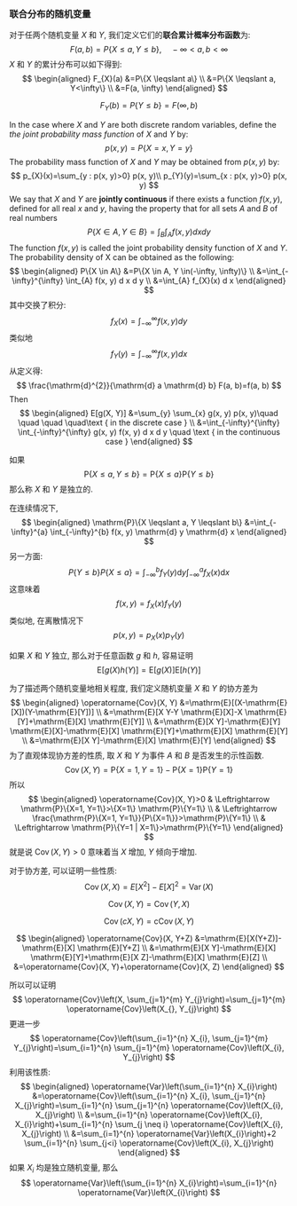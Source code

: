 ### 联合分布的随机变量

对于任两个随机变量 $X$ 和 $Y$, 我们定义它们的**联合累计概率分布函数**为:
$$
F(a, b)=P\{X \leqslant a, Y \leqslant b\}, \quad-\infty<a, b<\infty
$$
$X$ 和 $Y$ 的累计分布可以如下得到:
$$
\begin{aligned} F_{X}(a) &=P\{X \leqslant a\} \\ &=P\{X \leqslant a, Y<\infty\} \\ &=F(a, \infty) \end{aligned}
$$

$$
F_{Y}(b)=P\{Y \leqslant b\}=F(\infty, b)
$$

In the case where $X$ and $Y$ are both discrete random variables, define the *the joint probability mass function* of $X$ and $Y$ by:
$$
p(x, y)=P\{X=x, Y=y\}
$$
The probability mass function of $X$ and $Y$ may be obtained from $p(x, y)$ by:
$$
p_{X}(x)=\sum_{y : p(x, y)>0} p(x, y)\\
p_{Y}(y)=\sum_{x : p(x, y)>0} p(x, y)
$$
We say that $X$ and $Y$ are **jointly continuous** if there exists a function $f(x, y)$, defined for all real $x$ and $y$, having the property that for all sets $A$ and $B$ of real numbers
$$
P\{X \in A, Y \in B\}=\int_{B} \int_{A} f(x, y) d x d y
$$
The function $f(x, y)$ is called the joint probability density function of $X$ and $Y$. The probability density of X can be obtained as the following:
$$
\begin{aligned} P\{X \in A\} &=P\{X \in A, Y \in(-\infty, \infty)\} \\ &=\int_{-\infty}^{\infty} \int_{A} f(x, y) d x d y \\ &=\int_{A} f_{X}(x) d x \end{aligned}
$$
其中交换了积分:
$$
f_{X}(x)=\int_{-\infty}^{\infty} f(x, y) d y
$$
类似地
$$
f_{Y}(y)=\int_{-\infty}^{\infty} f(x, y) d x
$$
从定义得:
$$
\frac{\mathrm{d}^{2}}{\mathrm{d} a \mathrm{d} b} F(a, b)=f(a, b)
$$
Then
$$
\begin{aligned} E[g(X, Y)] &=\sum_{y} \sum_{x} g(x, y) p(x, y)\quad \quad \quad \quad\text { in the discrete case } \\ &=\int_{-\infty}^{\infty} \int_{-\infty}^{\infty} g(x, y) f(x, y) d x d y \quad \text { in the continuous case } \end{aligned}
$$


如果
$$
\mathrm{P}\{X \leqslant a, Y \leqslant b\}=\mathrm{P}\{X \leqslant a\} \mathrm{P}\{Y \leqslant b\}
$$
那么称 $X$ 和 $Y$ 是独立的.

在连续情况下,
$$
\begin{aligned} \mathrm{P}\{X \leqslant a, Y \leqslant b\} &=\int_{-\infty}^{a} \int_{-\infty}^{b} f(x, y) \mathrm{d} y \mathrm{d} x \end{aligned}
$$
另一方面:
$$
P\{Y \leqslant b\} P\{X \leqslant a\}=\int_{-\infty}^{b}f_Y(y)\mathrm{d} y\int_{-\infty}^{a}f_X(x)\mathrm{d} x
$$
这意味着
$$
f(x, y)=f_{X}(x) f_{Y}(y)
$$
类似地, 在离散情况下
$$
p(x, y)=p_{X}(x) p_{Y}(y)
$$


如果 $X$ 和 $Y$ 独立, 那么对于任意函数 $g$ 和 $h$, 容易证明  
$$
\mathrm{E}[g(X) h(Y)]=\mathrm{E}[g(X)] \mathrm{E}[h(Y)]
$$


为了描述两个随机变量地相关程度, 我们定义随机变量 $X$ 和 $Y​$ 的协方差为
$$
\begin{aligned} \operatorname{Cov}(X, Y) &=\mathrm{E}[(X-\mathrm{E}[X])(Y-\mathrm{E}[Y])] \\ &=\mathrm{E}[X Y-Y \mathrm{E}[X]-X \mathrm{E}[Y]+\mathrm{E}[X] \mathrm{E}[Y]] \\ &=\mathrm{E}[X Y]-\mathrm{E}[Y] \mathrm{E}[X]-\mathrm{E}[X] \mathrm{E}[Y]+\mathrm{E}[X] \mathrm{E}[Y] \\ &=\mathrm{E}[X Y]-\mathrm{E}[X] \mathrm{E}[Y] \end{aligned}
$$
为了直观体现协方差的性质, 取 $X$ 和 $Y$ 为事件 $A$ 和 $B$   是否发生的示性函数.
$$
\operatorname{Cov}(X, Y)=\mathrm{P}\{X=1, Y=1\}-\mathrm{P}\{X=1\} \mathrm{P}\{Y=1\}
$$
所以
$$
\begin{aligned} \operatorname{Cov}(X, Y)>0 & \Leftrightarrow \mathrm{P}\{X=1, Y=1\}>\{X=1\} \mathrm{P}\{Y=1\} \\ & \Leftrightarrow \frac{\mathrm{P}\{X=1, Y=1\}}{P\{X=1\}}>\mathrm{P}\{Y=1\} \\ & \Leftrightarrow \mathrm{P}\{Y=1 | X=1\}>\mathrm{P}\{Y=1\} \end{aligned}
$$
就是说 $\operatorname{Cov}(X, Y)>0$ 意味着当 $X$ 增加, $Y$ 倾向于增加.

对于协方差, 可以证明一些性质:
$$
\operatorname{Cov}(X, X)=E[X^2]-E[X]^2=\operatorname{Var}(X)
$$

$$
\operatorname{Cov}(X, Y)=\operatorname{Cov}(Y, X)
$$

$$
\operatorname{Cov}(c X, Y)=\operatorname{cCov}(X, Y)
$$

$$
\begin{aligned} \operatorname{Cov}(X, Y+Z) &=\mathrm{E}[X(Y+Z)]-\mathrm{E}[X] \mathrm{E}[Y+Z] \\ &=\mathrm{E}[X Y]-\mathrm{E}[X] \mathrm{E}[Y]+\mathrm{E}[X Z]-\mathrm{E}[X] \mathrm{E}[Z] \\ &=\operatorname{Cov}(X, Y)+\operatorname{Cov}(X, Z) \end{aligned}
$$

所以可以证明
$$
\operatorname{Cov}\left(X, \sum_{j=1}^{m} Y_{j}\right)=\sum_{j=1}^{m} \operatorname{Cov}\left(X_{}, Y_{j}\right)
$$
更进一步
$$
\operatorname{Cov}\left(\sum_{i=1}^{n} X_{i}, \sum_{j=1}^{m} Y_{j}\right)=\sum_{i=1}^{n} \sum_{j=1}^{m} \operatorname{Cov}\left(X_{i}, Y_{j}\right)
$$
利用该性质:
$$
\begin{aligned} \operatorname{Var}\left(\sum_{i=1}^{n} X_{i}\right) &=\operatorname{Cov}\left(\sum_{i=1}^{n} X_{i}, \sum_{j=1}^{n} X_{j}\right)=\sum_{i=1}^{n} \sum_{j=1}^{n} \operatorname{Cov}\left(X_{i}, X_{j}\right) \\ &=\sum_{i=1}^{n} \operatorname{Cov}\left(X_{i}, X_{i}\right)+\sum_{i=1}^{n} \sum_{j \neq i} \operatorname{Cov}\left(X_{i}, X_{j}\right) \\ &=\sum_{i=1}^{n} \operatorname{Var}\left(X_{i}\right)+2 \sum_{i=1}^{n} \sum_{j<i} \operatorname{Cov}\left(X_{i}, X_{j}\right) \end{aligned}
$$
如果 $X_i$ 均是独立随机变量, 那么
$$
\operatorname{Var}\left(\sum_{i=1}^{n} X_{i}\right)=\sum_{i=1}^{n} \operatorname{Var}\left(X_{i}\right)
$$


